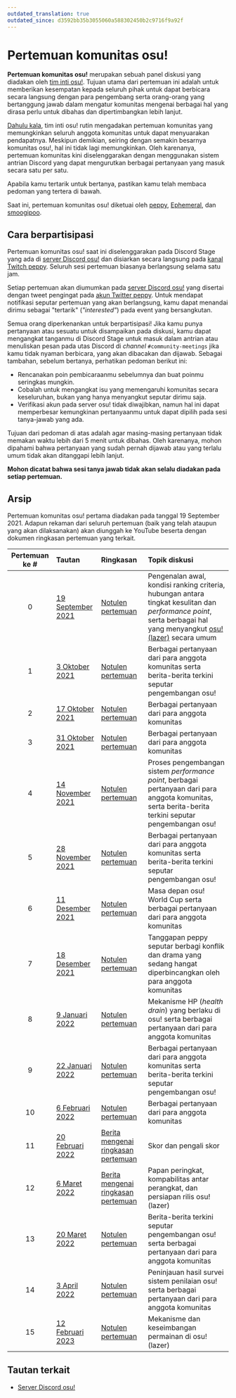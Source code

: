```yaml
---
outdated_translation: true
outdated_since: d3592bb35b3055060a588302450b2c9716f9a92f
---
```


# Pertemuan komunitas osu!

**Pertemuan komunitas osu!** merupakan sebuah panel diskusi yang diadakan oleh [tim inti osu!](/wiki/People/osu!_team). Tujuan utama dari pertemuan ini adalah untuk memberikan kesempatan kepada seluruh pihak untuk dapat berbicara secara langsung dengan para pengembang serta orang-orang yang bertanggung jawab dalam mengatur komunitas mengenai berbagai hal yang dirasa perlu untuk dibahas dan dipertimbangkan lebih lanjut.

[Dahulu kala](https://twitter.com/ppy/status/1169256824052170755), tim inti osu! rutin mengadakan pertemuan komunitas yang memungkinkan seluruh anggota komunitas untuk dapat menyuarakan pendapatnya. Meskipun demikian, seiring dengan semakin besarnya komunitas osu!, hal ini tidak lagi memungkinkan. Oleh karenanya, pertemuan komunitas kini diselenggarakan dengan menggunakan sistem antrian Discord yang dapat mengurutkan berbagai pertanyaan yang masuk secara satu per satu.

Apabila kamu tertarik untuk bertanya, pastikan kamu telah membaca pedoman yang tertera di bawah.

Saat ini, pertemuan komunitas osu! diketuai oleh [peppy](https://osu.ppy.sh/users/2), [Ephemeral](https://osu.ppy.sh/users/102335), dan [smoogipoo](https://osu.ppy.sh/users/1040328).

## Cara berpartisipasi

Pertemuan komunitas osu! saat ini diselenggarakan pada Discord Stage yang ada di [server Discord osu!](https://discord.gg/ppy) dan disiarkan secara langsung pada [kanal Twitch peppy](https://www.twitch.tv/ppy). Seluruh sesi pertemuan biasanya berlangsung selama satu jam.

Setiap pertemuan akan diumumkan pada [server Discord osu!](https://discord.gg/ppy) yang disertai dengan tweet pengingat pada [akun Twitter peppy](https://twitter.com/ppy). Untuk mendapat notifikasi seputar pertemuan yang akan berlangsung, kamu dapat menandai dirimu sebagai "tertarik" (*"interested"*) pada event yang bersangkutan.

Semua orang diperkenankan untuk berpartisipasi! Jika kamu punya pertanyaan atau sesuatu untuk disampaikan pada diskusi, kamu dapat mengangkat tanganmu di Discord Stage untuk masuk dalam antrian atau menuliskan pesan pada utas Discord di *channel* `#community-meetings` jika kamu tidak nyaman berbicara, yang akan dibacakan dan dijawab. Sebagai tambahan, sebelum bertanya, perhatikan pedoman berikut ini:

- Rencanakan poin pembicaraanmu sebelumnya dan buat poinmu seringkas mungkin.
- Cobalah untuk mengangkat isu yang memengaruhi komunitas secara keseluruhan, bukan yang hanya menyangkut seputar dirimu saja.
- Verifikasi akun pada server osu! tidak diwajibkan, namun hal ini dapat memperbesar kemungkinan pertanyaanmu untuk dapat dipilih pada sesi tanya-jawab yang ada.

Tujuan dari pedoman di atas adalah agar masing-masing pertanyaan tidak memakan waktu lebih dari 5 menit untuk dibahas. Oleh karenanya, mohon dipahami bahwa pertanyaan yang sudah pernah dijawab atau yang terlalu umum tidak akan ditanggapi lebih lanjut.

**Mohon dicatat bahwa sesi tanya jawab tidak akan selalu diadakan pada setiap pertemuan.**

## Arsip

Pertemuan komunitas osu! pertama diadakan pada tanggal 19 September 2021. Adapun rekaman dari seluruh pertemuan (baik yang telah ataupun yang akan dilaksanakan) akan diunggah ke YouTube beserta dengan dokumen ringkasan pertemuan yang terkait.

| Pertemuan ke # | Tautan | Ringkasan | Topik diskusi |
| :-: | :-- | :-- | :-- |
| 0 | [19 September 2021](https://youtu.be/-LjNll8VYTM) | [Notulen pertemuan](https://gist.github.com/peppy/08b38cbac56a8b1e88133853a6a8d2fb) | Pengenalan awal, kondisi ranking criteria, hubungan antara tingkat kesulitan dan *performance point*, serta berbagai hal yang menyangkut [osu!(lazer)](/wiki/Client/Release_stream/Lazer) secara umum |
| 1 | [3 Oktober 2021](https://youtu.be/D3OZCm6szVE) | [Notulen pertemuan](https://docs.google.com/document/d/1-miPFZySYlYbtPW4G0828taycO1gh7dZ4icfSJCr4uA) | Berbagai pertanyaan dari para anggota komunitas serta berita-berita terkini seputar pengembangan osu! |
| 2 | [17 Oktober 2021](https://youtu.be/nLT-fLeogrw) | [Notulen pertemuan](https://docs.google.com/document/d/1wEQjzku_4IzvcWRanu0GkvWiPvb-IB7WzwU7Eyojj2E) | Berbagai pertanyaan dari para anggota komunitas |
| 3 | [31 Oktober 2021](https://youtu.be/omvZbC7zJUI) | [Notulen pertemuan](https://docs.google.com/document/d/1bhaMx--chdys8AbzSDOItbv710SVhsww2BYPzQg2rvw) | Berbagai pertanyaan dari para anggota komunitas |
| 4 | [14 November 2021](https://youtu.be/rEWgTY-L95Y) | [Notulen pertemuan](https://docs.google.com/document/d/1rhrz0zaxQfVK1UnvrcEqj4UMagTD0bPNh8wby8I38IA) | Proses pengembangan sistem *performance point*, berbagai pertanyaan dari para anggota komunitas, serta berita-berita terkini seputar pengembangan osu! |
| 5 | [28 November 2021](https://youtu.be/SqMrY26Q6Tw) | [Notulen pertemuan](https://docs.google.com/document/d/1R3OZZazb4p_PRcjEMvIrsfg5UqMyra-4QJd5qlvBb98) | Berbagai pertanyaan dari para anggota komunitas serta berita-berita terkini seputar pengembangan osu! |
| 6 | [11 Desember 2021](https://youtu.be/dtGjIyTFtMA) | [Notulen pertemuan](https://docs.google.com/document/d/1WtvmytxdzVTZX86JIWVgl4WZMTz3AfrMHOSVImEIMz8) | Masa depan osu! World Cup serta berbagai pertanyaan dari para anggota komunitas |
| 7 | [18 Desember 2021](https://youtu.be/v-LgY3UKhkg) | [Notulen pertemuan](https://docs.google.com/document/d/1SqCsuU210c5g7DF9iQ4POunV-U-k5CTBUCaDClfrSrA) | Tanggapan peppy seputar berbagi konflik dan drama yang sedang hangat diperbincangkan oleh para anggota komunitas |
| 8 | [9 Januari 2022](https://youtu.be/JXgQ6YEDCGg) | [Notulen pertemuan](https://docs.google.com/document/d/1wJtJ7Agnsci3Ujxk52-ajeXfSJEKO-RCXDZCSUHcQYY) | Mekanisme HP (*health drain*) yang berlaku di osu! serta berbagai pertanyaan dari para anggota komunitas |
| 9 | [22 Januari 2022](https://youtu.be/Prx0XzHl6-M) | [Notulen pertemuan](https://docs.google.com/document/d/1W_97ttbAo1mHjUgTeU_IB5SQVeQztT-pRrwiyTfjTu4) | Berbagai pertanyaan dari para anggota komunitas serta berita-berita terkini seputar pengembangan osu! |
| 10 | [6 Februari 2022](https://youtu.be/xA4nbE8DM4s) | [Notulen pertemuan](https://docs.google.com/document/d/1IM8LlHTrU9aIBkS-WTfbpLrMMrq2eRgRl7EAo_chDYE) | Berbagai pertanyaan dari para anggota komunitas |
| 11 | [20 Februari 2022](https://youtu.be/d66pU5lsHvE) | [Berita mengenai ringkasan pertemuan](https://osu.ppy.sh/home/news/2022-03-07-community-meetings-recap) |  Skor dan pengali skor |
| 12 | [6 Maret 2022](https://youtu.be/HimCHAnPCCY) | [Berita mengenai ringkasan pertemuan](https://osu.ppy.sh/home/news/2022-03-07-community-meetings-recap) | Papan peringkat, kompabilitas antar perangkat, dan persiapan rilis osu!(lazer) |
| 13 | [20 Maret 2022](https://youtu.be/2Cp9rm0rNPQ) | [Notulen pertemuan](https://docs.google.com/document/d/1X6ak_3CXxTYQLz71yhSTsKkl7cm74iaCQ7wecDkE6uQ) | Berita-berita terkini seputar pengembangan osu! serta berbagai pertanyaan dari para anggota komunitas |
| 14 | [3 April 2022](https://youtu.be/UWT18LaoeKw) | [Notulen pertemuan](https://docs.google.com/document/d/1LzKpXwIKxcpYgEAK4zdEIVuMNJckoo9SWN-UoAvOto8) | Peninjauan hasil survei sistem penilaian osu! serta berbagai pertanyaan dari para anggota komunitas |
| 15<!-- TODO (walavouchey): there's one before this one but the recording is audio-only and there are no notes yet --> | [12 Februari 2023](https://youtu.be/idmI03A8jR8) | [Notulen pertemuan](https://docs.google.com/document/d/13cMCrQN4vvaQFA59BmFHk6D7PH9fwT2ANmhkm5cmzxE) | Mekanisme dan keseimbangan permainan di osu!(lazer) |

## Tautan terkait

- [Server Discord osu!](https://discord.gg/ppy)
